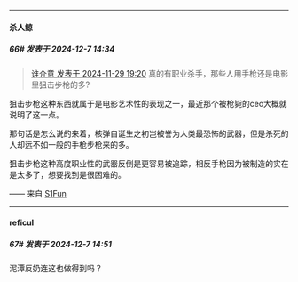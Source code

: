 ﻿
*****

####  杀人鲸  
##### 66#       发表于 2024-12-7 14:34

<blockquote><a href="httphttps://bbs.saraba1st.com/2b/forum.php?mod=redirect&amp;goto=findpost&amp;pid=66803401&amp;ptid=2208211" target="_blank">谁介意 发表于 2024-11-29 19:20</a>
真的有职业杀手，那些人用手枪还是电影里狙击步枪的多?</blockquote>
狙击步枪这种东西就属于是电影艺术性的表现之一，最近那个被枪毙的ceo大概就说明了这一点。

那句话是怎么说的来着，核弹自诞生之初岂被誉为人类最恐怖的武器，但是杀死的人却远不如一般的手枪步枪来的多。

狙击步枪这种高度职业性的武器反倒是更容易被追踪，相反手枪因为被制造的实在是太多了，想要找到是很困难的。

—— 来自 [S1Fun](https://s1fun.koalcat.com)


*****

####  reficul  
##### 67#       发表于 2024-12-7 14:51

泥潭反奶连这也做得到吗？

